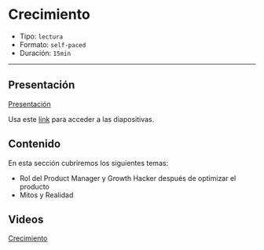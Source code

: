 # Crecimiento

* Tipo: `lectura`
* Formato: `self-paced`
* Duración: `15min`

***

## Presentación

[Presentación](https://docs.google.com/presentation/d/e/2PACX-1vQJbXVadIz7DAvNPw0HPVOxeJlRFbqEZSLmC0FX5be8SWu57GaYdkKuwU49rbn8CMtXAlmoIqBgSYch/pub?start=false&loop=false&delayms=3000)

Usa este [link](https://docs.google.com/presentation/d/1AALLzFQ-NNdsH7EYPmUZFtyY69CXFtL-7xGzBmsrPqg/edit#slide=id.g3a92350fee_0_36)
para acceder a las diapositivas.

## Contenido

En esta sección cubriremos los siguientes temas:

* Rol del Product Manager y Growth Hacker después de optimizar el producto
* Mitos y Realidad

## Videos

[Crecimiento](https://www.useloom.com/share/0215a0a2a9e641d28cc564cf905d5418)

